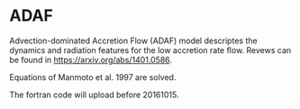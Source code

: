 # ADAF

Advection-dominated Accretion Flow (ADAF) model descriptes the dynamics and radiation features for the low accretion rate flow. Revews can be found in https://arxiv.org/abs/1401.0586.

Equations of Manmoto et al. 1997 are solved.

The fortran code will upload before 20161015.
